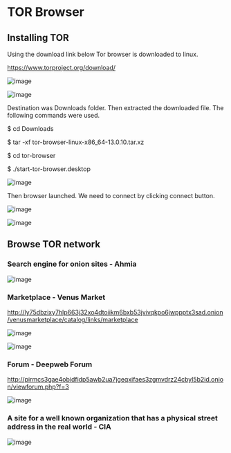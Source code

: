 # TOR Browser

## Installing TOR

Using the download link below Tor browser is downloaded to linux.

https://www.torproject.org/download/

![image](https://github.com/Ruwan0127/rumarkdown/assets/144318600/de4f258a-85e8-4166-b4b0-3bfb97f549e0)

![image](https://github.com/Ruwan0127/rumarkdown/assets/144318600/6781ff77-a242-41f5-a159-64dc070263c3)

  
Destination was Downloads folder. Then extracted the downloaded file.
The following commands were used.

$ cd Downloads

$ tar -xf tor-browser-linux-x86_64-13.0.10.tar.xz

$ cd tor-browser

$ ./start-tor-browser.desktop

![image](https://github.com/Ruwan0127/rumarkdown/assets/144318600/a2bbb604-a161-4dce-ada3-bf1b85b3aa04)


Then browser launched. We need to connect by clicking connect button.

![image](https://github.com/Ruwan0127/rumarkdown/assets/144318600/bbc3fe45-74a4-4f93-8aa1-1c8dee467463)


![image](https://github.com/Ruwan0127/rumarkdown/assets/144318600/a651c849-b291-4539-aa51-df55aadeef2e)



## Browse TOR network

### Search engine for onion sites - Ahmia

![image](https://github.com/Ruwan0127/rumarkdown/assets/144318600/d05ac253-4719-4e6e-9660-ce2b80798903)

### Marketplace - Venus Market

http://ly75dbzixy7hlp663j32xo4dtoiikm6bxb53jvivqkpo6jwppptx3sad.onion/venusmarketplace/catalog/links/marketplace

![image](https://github.com/Ruwan0127/rumarkdown/assets/144318600/0df28d84-152c-4c9e-a71e-b4dd9ae06e81)

![image](https://github.com/Ruwan0127/rumarkdown/assets/144318600/bd255349-3e47-4a8e-bfa0-a22e57119000)



### Forum - Deepweb Forum

http://pirmcs3gae4obidfidp5awb2ua7jgeqxifaes3zgmvdrz24cbyl5b2id.onion/viewforum.php?f=3

![image](https://github.com/Ruwan0127/rumarkdown/assets/144318600/85248e15-d585-48ea-adb2-1acdb9a6a945)

### A site for a well known organization that has a physical street address in the real world - CIA

![image](https://github.com/Ruwan0127/rumarkdown/assets/144318600/b4a0f83a-787e-45eb-9ebb-4d11b8cfc055)


  

